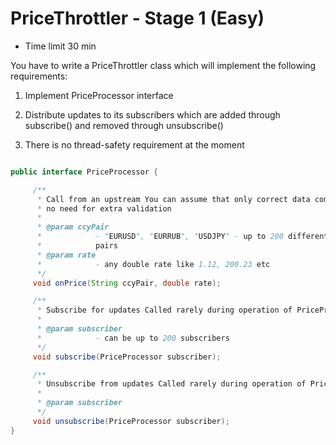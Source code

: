 # PriceThrottler - Stage 1 (Easy)

- Time limit 30 min

You have to write a PriceThrottler class which will implement the following requirements:

1. Implement PriceProcessor interface

2. Distribute updates to its subscribers which are added through subscribe() and removed through unsubscribe()

3. There is no thread-safety requirement at the moment

```java

public interface PriceProcessor {

     /**
      * Call from an upstream You can assume that only correct data comes in here –
      * no need for extra validation
      *
      * @param ccyPair
      *            - "EURUSD", "EURRUB", "USDJPY" - up to 200 different currency
      *            pairs
      * @param rate
      *            - any double rate like 1.12, 200.23 etc
      */
     void onPrice(String ccyPair, double rate);

     /**
      * Subscribe for updates Called rarely during operation of PriceProcessor
      *
      * @param subscriber
      *            - can be up to 200 subscribers
      */
     void subscribe(PriceProcessor subscriber);

     /**
      * Unsubscribe from updates Called rarely during operation of PriceProcessor
      *
      * @param subscriber
      */
     void unsubscribe(PriceProcessor subscriber);
}

```


